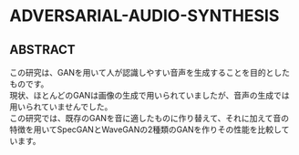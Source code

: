 # ADVERSARIAL-AUDIO-SYNTHESIS

## ABSTRACT
この研究は、GANを用いて人が認識しやすい音声を生成することを目的としたものです。  
現状、ほとんどのGANは画像の生成で用いられていましたが、音声の生成では用いられていませんでした。  
この研究では、既存のGANを音に適したものに作り替えて、それに加えて音の特徴を用いてSpecGANとWaveGANの2種類のGANを作りその性能を比較しています。  
